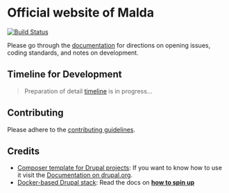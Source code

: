 # Official website of Malda

[![Build Status](https://travis-ci.org/abusalam/drupal-malda.svg?branch=dev)](https://travis-ci.org/abusalam/drupal-malda)

Please go through the [documentation](docs/README.md) for directions on opening issues, coding standards, and notes on development.

## Timeline for Development
> Preparation of detail [timeline](docs/ROADMAP.md) is in progress...

## Contributing

Please adhere to the [contributing guidelines](docs/CONTRIBUTING.md).

## Credits

* [Composer template for Drupal projects](https://github.com/drupal-composer/drupal-project): If you want to know how to use it visit the [Documentation on drupal.org](https://www.drupal.org/node/2471553).
* [Docker-based Drupal stack](https://github.com/wodby/docker4drupal): Read the docs on [**how to spin up**](https://wodby.com/docs/stacks/drupal/local#usage)